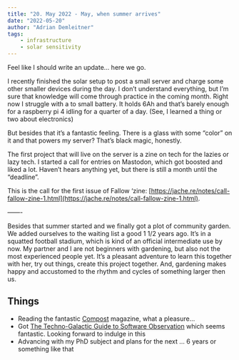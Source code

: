 ```yaml
---
title: "20. May 2022 - May, when summer arrives"
date: "2022-05-20"
author: "Adrian Demleitner"
tags:
	- infrastructure
	- solar sensitivity 
---
```

Feel like I should write an update… here we go. 

I recently finished the solar setup to post a small server and charge some other smaller devices during the day. I don’t understand everything, but I’m sure that knowledge will come through practice in the coming month. Right now I struggle with a to small battery. It holds 6Ah and that’s barely enough for a raspberry pi 4 idling for a quarter of a day. (See, I learned a thing or two about electronics)

But besides that it’s a fantastic feeling. There is a glass with some “color” on it and that powers my server? That’s black magic, honestly. 

The first project that will live on the server is a zine on tech for the lazies or lazy tech. I started a call for entries on Mastodon, which got boosted and liked a lot. Haven’t hears anything yet, but there is still a month until the “deadline”. 

This is the call for the first issue of Fallow ‘zine: [https://jache.re/notes/call-fallow-zine-1.html](https://jache.re/notes/call-fallow-zine-1.html). 

——-

Besides that summer started and we finally got a plot of community garden. We added ourselves to the waiting list a good 1 1/2 years ago. It’s in a squatted football stadium, which is kind of an official intermediate use by now. My partner and I are not beginners with gardening, but also not the most experienced people yet. It’s a pleasant adventure to learn this together with her, try out things, create this project together. And, gardening makes happy and accustomed to the rhythm and cycles of something larger then us. 

## Things
- Reading the fantastic [Compost](https://one.compost.digital/sacred-servers/) magazine, what a pleasure…
- Got [The Techno-Galactic Guide to Software Observation](https://www.books.constantvzw.org/home/tgso) which seems fantastic. Looking forward to indulge in this
- Advancing with my PhD subject and plans for the next … 6 years or something like that